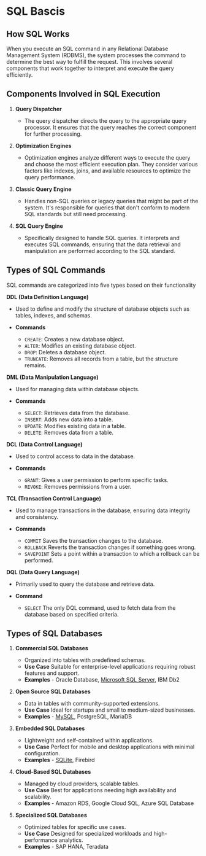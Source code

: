 # SQL Bascis

## How SQL Works

When you execute an SQL command in any Relational Database Management System (RDBMS), the system processes the command to determine the best way to fulfill the request. This involves several components that work together to interpret and execute the query efficiently.

## Components Involved in SQL Execution

1. **Query Dispatcher**

   - The query dispatcher directs the query to the appropriate query processor. It ensures that the query reaches the correct component for further processing.

2. **Optimization Engines**
   - Optimization engines analyze different ways to execute the query and choose the most efficient execution plan. They consider various factors like indexes, joins, and available resources to optimize the query performance.

3. **Classic Query Engine**
   - Handles non-SQL queries or legacy queries that might be part of the system. It's responsible for queries that don't conform to modern SQL standards but still need processing.

4. **SQL Query Engine**
   - Specifically designed to handle SQL queries. It interprets and executes SQL commands, ensuring that the data retrieval and manipulation are performed according to the SQL standard.

## Types of SQL Commands

SQL commands are categorized into five types based on their functionality

**DDL (Data Definition Language)**

   - Used to define and modify the structure of database objects such as tables, indexes, and schemas.

   - **Commands**

     - `CREATE`: Creates a new database object.
     - `ALTER`: Modifies an existing database object.
     - `DROP`: Deletes a database object.
     - `TRUNCATE`: Removes all records from a table, but the structure remains.

**DML (Data Manipulation Language)**

   - Used for managing data within database objects.

   - **Commands**

     - `SELECT`: Retrieves data from the database.
     - `INSERT`: Adds new data into a table.
     - `UPDATE`: Modifies existing data in a table.
     - `DELETE`: Removes data from a table.

**DCL (Data Control Language)**

   - Used to control access to data in the database.

   - **Commands**

     - `GRANT`: Gives a user permission to perform specific tasks.
     - `REVOKE`: Removes permissions from a user.

**TCL (Transaction Control Language)**

   - Used to manage transactions in the database, ensuring data integrity and consistency.

   - **Commands**
   
     - `COMMIT` Saves the transaction changes to the database.
     - `ROLLBACK` Reverts the transaction changes if something goes wrong.
     - `SAVEPOINT` Sets a point within a transaction to which a rollback can be performed.

**DQL (Data Query Language)**

   - Primarily used to query the database and retrieve data.

   - **Command**

     - `SELECT` The only DQL command, used to fetch data from the database based on specified criteria.

## Types of SQL Databases

1. **Commercial SQL Databases**
   - Organized into tables with predefined schemas.
   - **Use Case** Suitable for enterprise-level applications requiring robust features and support.
   - **Examples** - Oracle Database, [Microsoft SQL Server](../microsoft_sql_server/microsoft_sql_server.md), IBM Db2

2. **Open Source SQL Databases**
   - Data in tables with community-supported extensions.
   - **Use Case** Ideal for startups and small to medium-sized businesses.
   - **Examples** - [MySQL](../mysql/mysql.md), PostgreSQL, MariaDB

3. **Embedded SQL Databases**
   - Lightweight and self-contained within applications.
   - **Use Case** Perfect for mobile and desktop applications with minimal configuration.
   - **Examples** - [SQLite](../sqlite/sqlite.md), Firebird

4. **Cloud-Based SQL Databases**
   - Managed by cloud providers, scalable tables.
   - **Use Case** Best for applications needing high availability and scalability.
   - **Examples** - Amazon RDS, Google Cloud SQL, Azure SQL Database

5. **Specialized SQL Databases**
   - Optimized tables for specific use cases.
   - **Use Case** Designed for specialized workloads and high-performance analytics.
   - **Examples** - SAP HANA, Teradata